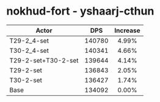 # nokhud-fort - yshaarj-cthun
| Actor | DPS | Increase |
|---|:---:|:---:|
|T29-2_4-set|140780|4.99%|
|T30-2_4-set|140341|4.66%|
|T29-2-set+T30-2-set|139644|4.14%|
|T29-2-set|136843|2.05%|
|T30-2-set|136427|1.74%|
|Base|134092|0.00%|
